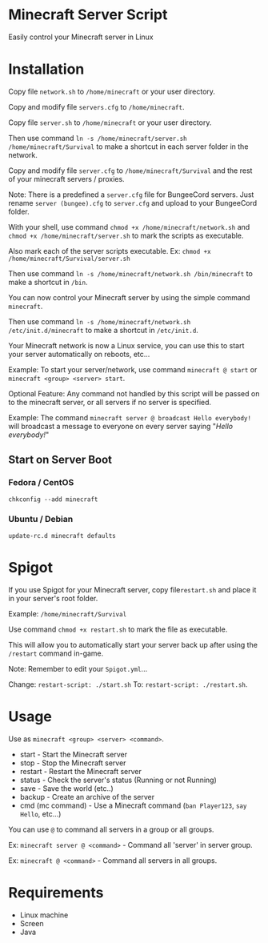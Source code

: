 # Minecraft Server Script
Easily control your Minecraft server in Linux


# Installation
Copy file `network.sh` to `/home/minecraft` or your user directory.

Copy and modify file `servers.cfg` to `/home/minecraft`.

Copy file `server.sh` to `/home/minecraft` or your user directory.

Then use command `ln -s /home/minecraft/server.sh /home/minecraft/Survival` to make a shortcut in each server folder in the network.

Copy and modify file `server.cfg` to `/home/minecraft/Survival` and the rest of your minecraft servers / proxies.

Note: There is a predefined a `server.cfg` file for BungeeCord servers. Just rename `server (bungee).cfg` to `server.cfg` and upload to your BungeeCord folder.

With your shell, use command `chmod +x /home/minecraft/network.sh` and `chmod +x /home/minecraft/server.sh` to mark the scripts as executable.

Also mark each of the server scripts executable. Ex: `chmod +x /home/minecraft/Survival/server.sh`

Then use command `ln -s /home/minecraft/network.sh /bin/minecraft` to make a shortcut in `/bin`.

You can now control your Minecraft server by using the simple command `minecraft`.

Then use command `ln -s /home/minecraft/network.sh /etc/init.d/minecraft` to make a shortcut in `/etc/init.d`.

Your Minecraft network is now a Linux service, you can use this to start your server automatically on reboots, etc...

Example: To start your server/network, use command `minecraft @ start` or `minecraft <group> <server> start`.

Optional Feature: Any command not handled by this script will be passed on to the minecraft server, or all servers if no server is specified.

Example: The command `minecraft server @ broadcast Hello everybody!` will broadcast a message to everyone on every server saying "_Hello everybody!_"


## Start on Server Boot
### Fedora / CentOS
`chkconfig --add minecraft`
### Ubuntu / Debian
`update-rc.d minecraft defaults`


# Spigot
If you use Spigot for your Minecraft server, copy file`restart.sh` and place it in your server's root folder.

Example: `/home/minecraft/Survival`

Use command `chmod +x restart.sh` to mark the file as executable.

This will allow you to automatically start your server back up after using the `/restart` command in-game.

Note: Remember to edit your `Spigot.yml`...

Change: `restart-script: ./start.sh`
To: `restart-script: ./restart.sh`.


# Usage
Use as `minecraft <group> <server> <command>`.
* start - Start the Minecraft server
* stop - Stop the Minecraft server
* restart - Restart the Minecraft server
* status - Check the server's status (Running or not Running)
* save - Save the world (etc..)
* backup - Create an archive of the server
* cmd (mc command) - Use a Minecraft command (`ban Player123`, `say Hello`, etc...)

You can use `@` to command all servers in a group or all groups.

Ex: `minecraft server @ <command>` - Command all 'server' in server group.

Ex: `minecraft @ <command>` - Command all servers in all groups.


# Requirements
* Linux machine
* Screen
* Java
